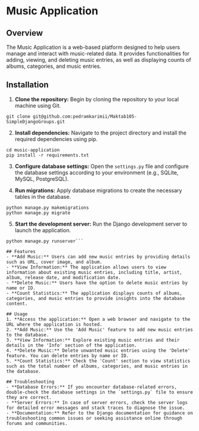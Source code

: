 # Music Application

## Overview
The Music Application is a web-based platform designed to help users manage and interact with music-related data. It provides functionalities for adding, viewing, and deleting music entries, as well as displaying counts of albums, categories, and music entries.

## Installation
1. **Clone the repository:** Begin by cloning the repository to your local machine using Git.
```
git clone git@github.com:pedramkarimii/Maktab105-SimpleDjangoGroups.git
```

2. **Install dependencies:** Navigate to the project directory and install the required dependencies using pip.
```
cd music-application
pip install -r requirements.txt
```

3. **Configure database settings:** Open the `settings.py` file and configure the database settings according to your environment (e.g., SQLite, MySQL, PostgreSQL).

4. **Run migrations:** Apply database migrations to create the necessary tables in the database.
```
python manage.py makemigrations
python manage.py migrate
```

5. **Start the development server:** Run the Django development server to launch the application.
```
python manage.py runserver```

## Features
- **Add Music:** Users can add new music entries by providing details such as URL, cover image, and album.
- **View Information:** The application allows users to view information about existing music entries, including title, artist, album, release date, and modification date.
- **Delete Music:** Users have the option to delete music entries by name or ID.
- **Count Statistics:** The application displays counts of albums, categories, and music entries to provide insights into the database content.

## Usage
1. **Access the application:** Open a web browser and navigate to the URL where the application is hosted.
2. **Add Music:** Use the 'Add Music' feature to add new music entries to the database.
3. **View Information:** Explore existing music entries and their details in the 'Info' section of the application.
4. **Delete Music:** Delete unwanted music entries using the 'Delete' feature. You can delete entries by name or ID.
5. **Count Statistics:** Check the 'Count' section to view statistics such as the total number of albums, categories, and music entries in the database.

## Troubleshooting
- **Database Errors:** If you encounter database-related errors, double-check the database settings in the `settings.py` file to ensure they are correct.
- **Server Errors:** In case of server errors, check the server logs for detailed error messages and stack traces to diagnose the issue.
- **Documentation:** Refer to the Django documentation for guidance on troubleshooting common issues or seeking assistance online through forums and communities.
